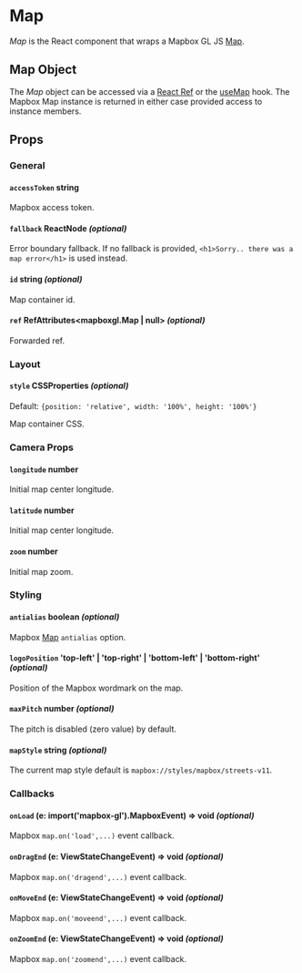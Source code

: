 Map
===

*Map* is the React component that wraps a Mapbox GL JS [Map](https://docs.mapbox.com/mapbox-gl-js/api/map/).

Map Object
----------

The *Map* object can be accessed via a [React Ref](https://reactjs.org/docs/refs-and-the-dom.html) or the [useMap](api/usemap) hook. The Mapbox Map instance is returned in either case provided access to instance members.

Props
-----

### General

#### `accessToken` string

Mapbox access token.

#### `fallback` ReactNode *(optional)*

Error boundary fallback. If no fallback is provided, `<h1>Sorry.. there was a map error</h1>` is used instead.

#### `id` string *(optional)*

Map container id.

#### `ref` RefAttributes<mapboxgl.Map | null> *(optional)*

Forwarded ref.

### Layout

#### `style` CSSProperties *(optional)*

Default: `{position: 'relative', width: '100%', height: '100%'}`

Map container CSS.

### Camera Props

#### `longitude` number

Initial map center longitude.

#### `latitude` number

Initial map center longitude.

#### `zoom` number

Initial map zoom.

### Styling

#### `antialias` boolean *(optional)*

Mapbox [Map](https://docs.mapbox.com/mapbox-gl-js/api/map/) `antialias` option.

#### `logoPosition` 'top-left' | 'top-right' | 'bottom-left' | 'bottom-right' *(optional)*

Position of the Mapbox wordmark on the map.

#### `maxPitch` number *(optional)*

The pitch is disabled (zero value) by default.

#### `mapStyle` string *(optional)*

The current map style default is `mapbox://styles/mapbox/streets-v11`.

### Callbacks

#### `onLoad` (e: import('mapbox-gl').MapboxEvent) => void *(optional)*

Mapbox `map.on('load',...)` event callback.

#### `onDragEnd` (e: ViewStateChangeEvent) => void *(optional)*

Mapbox `map.on('dragend',...)` event callback.

#### `onMoveEnd` (e: ViewStateChangeEvent) => void *(optional)*

Mapbox `map.on('moveend',...)` event callback.

#### `onZoomEnd` (e: ViewStateChangeEvent) => void *(optional)*

Mapbox `map.on('zoomend',...)` event callback.
